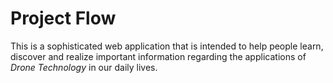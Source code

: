 # Project Flow
This is a sophisticated web application that is intended to help people learn, discover and realize important information regarding the applications of *Drone Technology* in our daily lives. 
